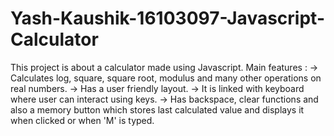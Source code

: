 # Yash-Kaushik-16103097-Javascript-Calculator

This project is about a calculator made using Javascript. 
Main features :
-> Calculates log, square, square root, modulus and many other operations on real numbers.
-> Has a user friendly layout.
-> It is linked with keyboard where user can interact using keys.
-> Has backspace, clear functions and also a memory button which stores last calculated value and displays it when clicked or when 'M' is typed.
